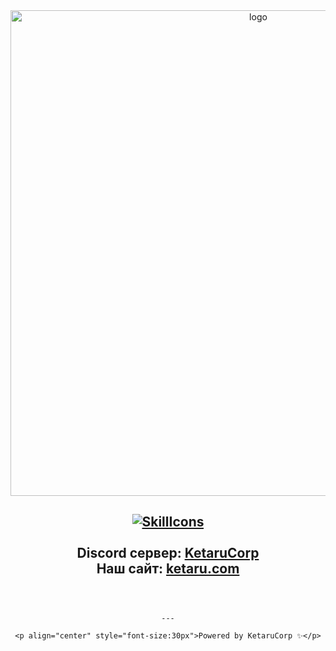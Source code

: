 <div id="logo" align="center">
<img src="https://github.com/lisikme/lisikme/blob/main/page.png?raw=true" alt="logo" style="width:777px;height:auto"> 
  
  
<a href="#">![SkillIcons](https://skillicons.dev/icons?i=js,nodejs,java,py,html,css,heroku,mongodb,vscode,discord)</a><br><br>
Discord сервер: [KetaruCorp](https://discord.gg/5BM4XD3qxM)<br>
Наш сайт: [ketaru.com](https://ketaru.github.io)
---

```



---

<p align="center" style="font-size:30px">Powered by KetaruCorp ✨</p>
